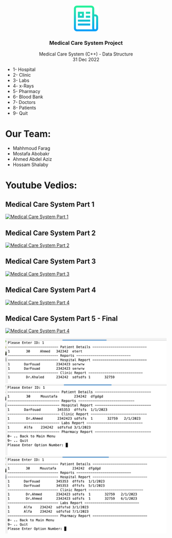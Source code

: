 
 <!-- PROJECT LOGO -->
<br />
<div align="center">
  <a href="https://github.com/mahmoud4it/medical_care_system">
    <img src="screenshots/logo.png" alt="Logo" width="80" height="80">
  </a>

  <h3 align="center">Medical Care System Project</h3>

  <p align="center">
    Medical Care System (C++) - Data Structure
    <br />
     31 Dec 2022
  </p>
</div>

* 1- Hospital
* 2- Clinic
* 3- Labs
* 4- x-Rays
* 5- Pharmacy
* 6- Blood Bank
* 7- Doctors
* 8- Patients
* 9- Quit

# Our Team:
* Mahhmoud Farag
* Mostafa Abobakr
* Ahmed Abdel Aziz
* Hossam Shalaby


# Youtube Vedios:
## Medical Care System Part 1  
[![Medical Care System Part 1](https://img.youtube.com/vi/ebogGN9hTks/0.jpg)](https://youtu.be/ebogGN9hTks "Medical Care System Part 1")


## Medical Care System Part 2  
[![Medical Care System Part 2](https://img.youtube.com/vi/27nBYhmuml4/0.jpg)](https://youtu.be/27nBYhmuml4 "Medical Care System Part 2")


## Medical Care System Part 3  
[![Medical Care System Part 3](https://img.youtube.com/vi/O5x4SzAkLpo/0.jpg)](https://youtu.be/O5x4SzAkLpo "Medical Care System Part 3")


## Medical Care System Part 4  
[![Medical Care System Part 4](https://img.youtube.com/vi/iaxWHs65joc/0.jpg)](https://youtu.be/iaxWHs65joc "Medical Care System Part 4")


## Medical Care System Part 5 - Final  
[![Medical Care System Part 4](<img src="https://i.ytimg.com/vi/Hc79sDi3f0U/maxresdefault.jpg" width="50%">)](https://youtu.be/vSxEFaZZ88k "Medical Care System Part 5")


![Screenshot](./screenshots/1.png)
![Screenshot](./screenshots/2.png)
![Screenshot](./screenshots/3.png)


